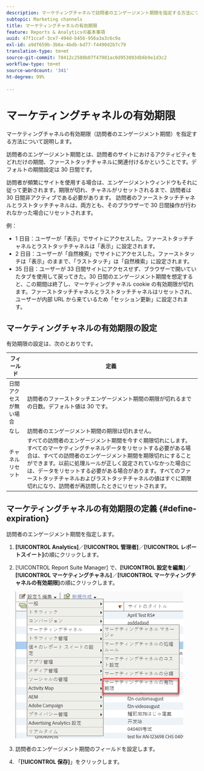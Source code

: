 ```yaml
---
description: マーケティングチャネルで訪問者のエンゲージメント期間を指定する方法について説明します。
subtopic: Marketing channels
title: マーケティングチャネルの有効期限
feature: Reports & Analyticsの基本事項
uuid: 47f1ccaf-3ce7-494d-b456-956a3a3c6c9a
exl-id: a9df659b-3b6a-4bdb-bd77-f4490d2b7c79
translation-type: tm+mt
source-git-commit: 78412c2588b07f47981ac0d953893db6b9e1d3c2
workflow-type: tm+mt
source-wordcount: '341'
ht-degree: 99%

---
```


# マーケティングチャネルの有効期限

マーケティングチャネルの有効期限（訪問者のエンゲージメント期間）を指定する方法について説明します。

訪問者のエンゲージメント期間とは、訪問者のサイトにおけるアクティビティをどれだけの期間、ファーストタッチチャネルに関連付けるかということです。デフォルトの期間設定は 30 日間です。

訪問者が頻繁にサイトを使用する場合は、エンゲージメントウィンドウもそれに従って更新されます。期限が切れ、チャネルがリセットされるまで、訪問者は 30 日間非アクティブである必要があります。
訪問者のファーストタッチチャネルとラストタッチチャネルは、両方とも、そのブラウザーで 30 日間操作が行われなかった場合にリセットされます。

例：

* 1 日目：ユーザーが「表示」でサイトにアクセスした。ファーストタッチチャネルとラストタッチチャネルは「表示」に設定されます。
* 2 日目：ユーザーが「自然検索」でサイトにアクセスした。ファーストタッチは「表示」のままで、「ラストタッチ」は「自然検索」に設定されます。
* 35 日目：ユーザーが 33 日間サイトにアクセスせず、ブラウザーで開いていたタブを使用して戻ってきた。30 日間のエンゲージメント期間を想定すると、この期間は終了し、マーケティングチャネル cookie の有効期限が切れます。ファーストタッチチャネルとラストタッチチャネルはリセットされ、ユーザーが内部 URL から来ているため「セッション更新」に設定されます。

## マーケティングチャネルの有効期限の設定

有効期限の設定は、次のとおりです。

| フィールド | 定義 |
|--- |--- |
| 日間アクセスが無い場合 | 訪問者のファーストタッチエンゲージメント期間の期限が切れるまでの日数。デフォルト値は 30 です。 |
| なし |  訪問者のエンゲージメント期間の期限は切れません。 |
| チャネルリセット | すべての訪問者のエンゲージメント期間を今すぐ期限切れにします。すべてのマーケティングチャネルデータをリセットする必要がある場合は、すべての訪問者のエンゲージメント期間を期限切れにすることができます。以前に処理ルールが正しく設定されていなかった場合には、データをリセットする必要がある場合があります。すべてのファーストタッチチャネルおよびラストタッチチャネルの値はすぐに期限切れになり、訪問者が再訪問したときにリセットされます。 |

## マーケティングチャネルの有効期限の定義 {#define-expiration}

訪問者のエンゲージメント期間を指定します。

1. **[!UICONTROL Analytics]**／**[!UICONTROL 管理者]**／**[!UICONTROL レポートスイート]**&#x200B;の順にクリックします。
2. [!UICONTROL Report Suite Manager] で、**[!UICONTROL 設定を編集]**／**[!UICONTROL マーケティングチャネル]**／**[!UICONTROL マーケティングチャネルの有効期限]**&#x200B;の順にクリックします。

   ![](assets/mchannel_expiration.png)

3. 訪問者のエンゲージメント期間のフィールドを設定します。
4. 「**[!UICONTROL 保存]**」をクリックします。
